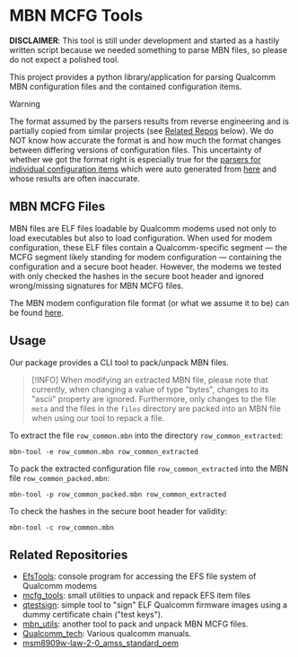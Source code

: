 # MBN MCFG Tools

**DISCLAIMER**: This tool is still under development and started as a hastily written script because
we needed something to parse MBN files, so please do not expect a polished tool.

This project provides a python library/application for parsing Qualcomm MBN configuration
files and the contained configuration items.

> [!WARNING]
> The format assumed by the parsers results from reverse engineering and is partially copied from
> similar projects (see [Related Repos](#related-repositories) below). We do NOT know how accurate
> the format is and how much the format changes between differing versions of configuration files.
> This uncertainty of whether we got the format right is especially true for the [parsers for
> individual configuration items](src/mbn_mcfg_tools/items_generated.py) which were auto generated
> from [here](https://github.com/JohnBel/EfsTools/tree/master/EfsTools/Items) and whose results are
> often inaccurate.

## MBN MCFG Files

MBN files are ELF files loadable by Qualcomm modems used not only to load executables but also to
load configuration. When used for modem configuration, these ELF files contain a Qualcomm-specific
segment — the MCFG segment likely standing for modem configuration — containing the configuration
and a secure boot header. However, the modems we tested with only checked the hashes in the secure
boot header and ignored wrong/missing signatures for MBN MCFG files.

The MBN modem configuration file format (or what we assume it to be) can be found [here](FORMAT.md).

## Usage

Our package provides a CLI tool to pack/unpack MBN files.

> [!INFO]
> When modifying an extracted MBN file, please note that currently, when changing a value of type
> "bytes", changes to its "ascii" property are ignored. Furthermore, only changes to the file `meta`
> and the files in the `files` directory are packed into an MBN file when using our tool to repack a
> file.

To extract the file `row_common.mbn` into the directory `row_common_extracted`:
```shell
mbn-tool -e row_common.mbn row_common_extracted
```

To pack the extracted configuration file `row_common_extracted` into the MBN file
`row_common_packed.mbn`:
```shell
mbn-tool -p row_common_packed.mbn row_common_extracted
```

To check the hashes in the secure boot header for validity:
```shell
mbn-tool -c row_common.mbn
```

## Related Repositories

* [EfsTools](https://github.com/JohnBel/EfsTools): console program for accessing the EFS file system
  of Qualcomm modems
* [mcfg\_tools](https://github.com/Biktorgj/mcfg_tools): small utilities to unpack and repack EFS
  item files
* [qtestsign](https://github.com/msm8916-mainline/qtestsign): simple tool to "sign" ELF Qualcomm
  firmware images using a dummy certificate chain ("test keys").
* [mbn\_utils](https://github.com/fenrir-naru/mbn_utils): another tool to pack and unpack MBN MCFG
  files.
* [Qualcomm\_tech](https://github.com/Bigcountry907/Qualcomm_tech/tree/0ce596c9bb20a373e616bcb67d2edfb8084cf6d7):
  Various qualcomm manuals.
* [msm8909w-law-2-0\_amss\_standard\_oem](https://github.com/ele7enxxh/msm8909w-law-2-0_amss_standard_oem)
